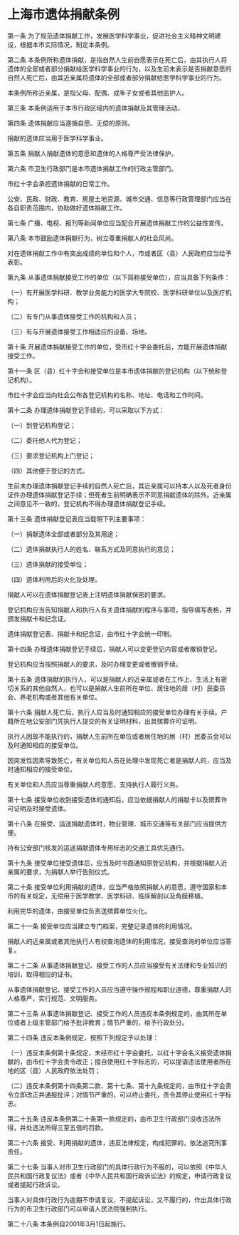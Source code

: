 # 上海市遗体捐献条例

<!-- INFO END -->

第一条 为了规范遗体捐献工作，发展医学科学事业，促进社会主义精神文明建设，根据本市实际情况，制定本条例。

第二条 本条例所称遗体捐献，是指自然人生前自愿表示在死亡后，由其执行人将遗体的全部或者部分捐献给医学科学事业的行为，以及生前未表示是否捐献意愿的自然人死亡后，由其近亲属将遗体的全部或者部分捐献给医学科学事业的行为。

本条例所称近亲属，是指父母、配偶、成年子女或者其他监护人。

第三条 本条例适用于本市行政区域内的遗体捐献及其管理活动。

第四条 遗体捐献应当遵循自愿、无偿的原则。

捐献的遗体应当用于医学科学事业。

第五条 捐献人捐献遗体的意愿和遗体的人格尊严受法律保护。

第六条 市卫生行政部门是本市遗体捐献工作的行政主管部门。

市红十字会承担遗体捐献的日常工作。

公安、民政、财政、教育、房屋土地资源、城市交通、信息等行政管理部门应当在各自职责范围内，协助做好遗体捐献工作。

第七条 广播、电视、报刊等新闻单位应当配合开展遗体捐献工作的公益性宣传。

第八条 本市鼓励遗体捐献行为，树立尊重捐献人的社会风尚。

对在遗体捐献工作中有突出成绩的单位和个人，市或者区（县）人民政府应当给予表彰。

第九条 从事遗体捐献接受工作的单位（以下简称接受单位），应当具备下列条件：

（一）有开展医学科研、教学业务能力的医学大专院校、医学科研单位以及医疗机构；

（二）有专门从事遗体接受工作的机构和人员；

（三）有与开展遗体接受工作相适应的设备、场地。

第十条 开展遗体捐献接受工作的单位，受市红十字会委托后，方能开展遗体捐献接受工作。

第十一条 区（县）红十字会和接受单位是本市遗体捐献的登记机构（以下统称登记机构）。

市红十字会应当向社会公布各登记机构的名称、地址、电话和工作时间。

第十二条 办理遗体捐献登记手续的，可以采取以下方式：

（一）到登记机构登记；

（二）委托他人代为登记；

（三）要求登记机构上门登记；

（四）其他便于登记的方式。

生前未办理遗体捐献登记手续的自然人死亡后，其近亲属可以持本人以及死者身份证件办理遗体捐献登记手续；但死者生前明确表示不同意捐献遗体的除外。近亲属之间意见不一致的，登记机构不得办理遗体捐献登记手续。

第十三条 遗体捐献登记表应当载明下列主要事项：

（一）捐献遗体全部或者部分及其用途；

（二）遗体捐献执行人的姓名、联系方式及同意执行的意见；

（三）遗体捐献的接受单位；

（四）遗体利用后的火化及处理。

捐献人可以在遗体捐献登记表上注明遗体捐献保密的要求。

登记机构应当告知捐献人和执行人有关遗体捐献的程序与事项，指导填写表格，并颁发捐献卡和纪念证。

遗体捐献登记表、捐献卡和纪念证，由市红十字会统一印制。

第十四条 办理遗体捐献登记手续后，捐献人可以变更登记内容或者撤销登记。

登记机构应当按照捐献人的要求，及时办理变更或者撤销手续。

第十五条 遗体捐献的执行人，可以是捐献人的近亲属或者在工作上、生活上有密切关系的其他自然人，也可以是捐献人生前所在单位、居住地的居（村）民委员会、养老机构或者其他有关单位。

第十六条 捐献人死亡后，执行人应当及时通知相应的接受单位办理有关手续。户籍所在地公安部门凭执行人提交的有关证明材料，出具殡葬许可证明。

执行人因故不能执行的，捐献人生前所在单位或者居住地的居（村）民委员会可以及时通知相应的接受单位。

因突发性因素导致死亡，有关单位和人员在处理中发现死亡者是捐献人的，应当及时通知相应的接受单位。

有关单位和人员应当尊重捐献人的意愿，支持执行人履行义务。

第十七条 接受单位收到接受遗体的通知后，应当依据捐献人的捐献卡以及殡葬许可证明及时接受遗体。

第十八条 在接受、运送捐献遗体时，物业管理、城市交通等有关部门应当提供方便。

持有公安部门核发的运送捐献遗体专用标志的交通工具优先通行。

第十九条 接受单位接受遗体后，应当及时书面通知原登记机构，并根据捐献人近亲属的要求，为捐献人举行告别仪式。

第二十条 接受单位利用捐献的遗体，应当严格依照捐献人的意愿，遵守国家和本市的有关规定，无偿用于医学教学、医学科研、临床解剖以及角膜移植。

利用完毕的遗体，由接受单位负责送殡葬单位火化。

第二十一条 接受单位应当建立专门档案，完整记录遗体的利用情况。

捐献人的近亲属或者其他执行人有权查询遗体的利用情况，接受查询的单位应当答复。

第二十二条 从事遗体捐献登记、接受工作的人员应当接受有关法律和专业知识的培训，取得相应的证书。

从事遗体捐献登记、接受工作的人员应当遵守操作规程和职业道德，尊重捐献人的人格尊严，实行规范、文明服务。

第二十三条 从事遗体捐献登记、接受工作的人员违反本条例规定的，由其所在单位或者上级主管部门给予批评教育；情节严重的，给予行政处分。

第二十四条 违反本条例规定，按照下列规定予以处理：

（一）违反本条例第十条规定，未经市红十字会委托，以红十字会名义接受遗体捐献的，由市红十字会责令改正；擅自使用红十字标志的，可以提请违法使用者所在地的区（县）人民政府依法处罚；

（二）违反本条例第十四条第二款、第十七条、第十九条规定的，由市红十字会责令立即改正并通报批评；对情节严重的，可以终止委托，责令其停止使用红十字标志。

第二十五条 违反本条例第二十条第一款规定的，由市卫生行政部门没收违法所得，并处违法所得三至五倍的罚款。

第二十六条 接受、利用捐献的遗体，违反法律规定，构成犯罪的，依法追究刑事责任。

第二十七条 当事人对市卫生行政部门的具体行政行为不服的，可以依照《中华人民共和国行政复议法》或者《中华人民共和国行政诉讼法》的规定，申请行政复议或者提起行政诉讼。

当事人对具体行政行为逾期不申请复议，不提起诉讼，又不履行的，作出具体行政行为的市卫生行政部门可以申请人民法院强制执行。

第二十八条 本条例自2001年3月1日起施行。

